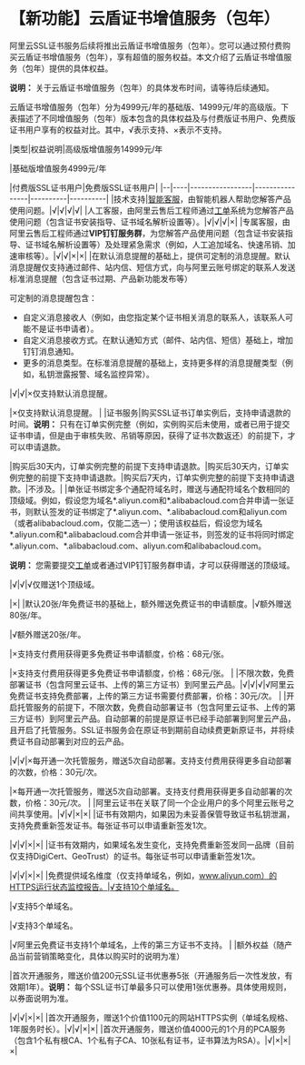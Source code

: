 # 【新功能】云盾证书增值服务（包年）

阿里云SSL证书服务后续将推出云盾证书增值服务（包年）。您可以通过预付费购买云盾证书增值服务（包年），享有超值的服务权益。本文介绍了云盾证书增值服务（包年）提供的具体权益。

**说明：** 关于云盾证书增值服务（包年）的具体发布时间，请等待后续通知。

云盾证书增值服务（包年）分为4999元/年的基础版、14999元/年的高级版。下表描述了不同增值服务（包年）版本包含的具体权益及与付费版证书用户、免费版证书用户享有的权益对比。其中，√表示支持、×表示不支持。

|类型|权益说明|高级版增值服务14999元/年

|基础版增值服务4999元/年

|付费版SSL证书用户|免费版SSL证书用户|
|--|----|-----------------|----------------|----------|----------|
|技术支持|[智能客服](https://ia.aliyun.com/home)，由智能机器人帮助您解答产品使用问题。|√|√|√|√|
|人工客服，由阿里云售后工程师通过[工单](https://selfservice.console.aliyun.com/ticket/category/cas)系统为您解答产品使用问题（包含证书安装指导、证书域名解析设置等）。|√|√|√|×|
|专属客服，由阿里云售后工程师通过**VIP钉钉服务群**，为您解答产品使用问题（包含证书安装指导、证书域名解析设置等）及处理紧急需求（例如，人工追加域名、快速吊销、加速审核等）。|√|√|×|×|
|在默认消息提醒的基础上，提供可定制的消息提醒。默认消息提醒仅支持通过邮件、站内信、短信方式，向与阿里云账号绑定的联系人发送标准消息提醒（包含证书过期、产品新功能发布等）

可定制的消息提醒包含：

-   自定义消息接收人（例如，由您指定某个证书相关消息的联系人，该联系人可能不是证书申请者）。
-   自定义消息接收方式。在默认通知方式（邮件、站内信、短信）基础上，增加钉钉消息通知。
-   更多的消息类型。在标准消息提醒的基础上，支持更多样的消息提醒类型（例如，私钥泄露报警、域名监控异常）。

|√|√|×仅支持默认消息提醒。

|×仅支持默认消息提醒。 |
|证书服务|购买SSL证书订单实例后，支持申请退款的时间。**说明：** 只有在订单实例完整（例如，实例购买后未使用，或者已用于提交证书申请，但是由于审核失败、吊销等原因，获得了证书次数返还）的前提下，才可以申请退款。

|购买后30天内，订单实例完整的前提下支持申请退款。|购买后30天内，订单实例完整的前提下支持申请退款。|购买后7天内，订单实例完整的前提下支持申请退款。|不涉及。|
|单张证书绑定多个通配符域名时，赠送与通配符域名个数相同的顶级域。例如，假设您为域名\*.aliyun.com和\*.alibabacloud.com合并申请一张证书，则默认签发的证书绑定了\*.aliyun.com、\*.alibabacloud.com和aliyun.com（或者alibabacloud.com，仅能二选一）；使用该权益后，假设您为域名\*.aliyun.com和\*.alibabacloud.com合并申请一张证书，则签发的证书将同时绑定\*.aliyun.com、\*.alibabacloud.com、aliyun.com和alibabacloud.com。

**说明：** 您需要提交[工单](https://selfservice.console.aliyun.com/ticket/category/cas)或者通过VIP钉钉服务群申请，才可以获得赠送的顶级域。

|√|√|√仅赠送1个顶级域。

|×|
|默认20张/年免费证书的基础上，额外赠送免费证书的申请额度。|√额外赠送80张/年。

|√额外赠送20张/年。

|×支持支付费用获得更多免费证书申请额度，价格：68元/张。

|×支持支付费用获得更多免费证书申请额度，价格：68元/张。 |
|不限次数，免费部署证书（包含阿里云证书、上传的第三方证书）到阿里云产品。|√|√|√|√阿里云免费证书支持免费部署，上传的第三方证书需要付费部署，价格：30元/次。 |
|开启托管服务的前提下，不限次数，免费自动部署证书（包含阿里云证书、上传的第三方证书）到阿里云产品。自动部署的前提是原证书已经手动部署到阿里云产品，且开启了托管服务。SSL证书服务会在原证书到期前自动续费更新原证书，并将续费证书自动部署到对应的云产品。

|√|√|×每开通一次托管服务，赠送5次自动部署。支持支付费用获得更多自动部署的次数，价格：30元/次。

|×每开通一次托管服务，赠送5次自动部署。支持支付费用获得更多自动部署的次数，价格：30元/次。 |
|阿里云证书在关联了同一个企业用户的多个阿里云账号之间共享使用。|√|√|×|×|
|证书有效期内，如果因为未妥善保管导致证书私钥泄漏，支持免费重新签发证书。每张证书可以申请重新签发1次。

|√|√|×|×|
|证书有效期内，如果域名发生变化，支持免费重新签发同一品牌（目前仅支持DigiCert、GeoTrust）的证书。每张证书可以申请重新签发1次。

|√|√|×|×|
|免费提供域名维度（仅支持单域名，例如，www.aliyun.com）的HTTPS运行状态监控报告。|√支持10个单域名。

|√支持5个单域名。

|√支持3个单域名。

|√阿里云免费证书支持1个单域名，上传的第三方证书不支持。 |
|额外权益（随产品当前营销策略变化，具体以购买时的说明为准）

|首次开通服务，赠送价值200元SSL证书优惠券5张（开通服务后一次性发放，有效期1年）。**说明：** 每个SSL证书订单最多只可以使用1张优惠券。具体使用规则，以券面说明为准。

|√|√|×|×|
|首次开通服务，赠送1个价值1100元的网站HTTPS实例（单域名规格、1年服务时长）。|√|√|×|×|
|首次开通服务，赠送价值4000元的1个月的PCA服务（包含1个私有根CA、1个私有子CA、10张私有证书，证书算法为RSA）。|√|×|×|×|

